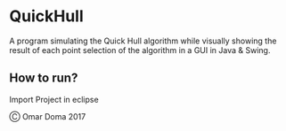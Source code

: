 # QuickHull

A program simulating the Quick Hull algorithm while visually showing the result of each point selection of the algorithm in a GUI in Java & Swing.

## How to run? 

Import Project in eclipse

Ⓒ Omar Doma 2017
